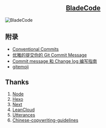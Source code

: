 <h2 align="center">
    <a href="https://www.incoder.org">BladeCode</a>
</h2>

![BladeCode](https://travis-ci.com/BladeCode/BladeCode.github.io.svg?branch=dev)

## 附录

* [Conventional Commits](https://www.conventionalcommits.org)
* [优雅的提交你的 Git Commit Message](https://juejin.im/post/5afc5242f265da0b7f44bee4)
* [Commit message 和 Change log 编写指南](http://www.ruanyifeng.com/blog/2016/01/commit_message_change_log.html)
* [gitemoji](https://gitmoji.carloscuesta.me)

## Thanks

1. [Node](https://nodejs.org)
2. [Hexo](https://hexo.io)
3. [Next](https://theme-next.js.org)
4. [LeanCloud](https://leancloud.cn)
5. [Utterances](https://utteranc.es)
6. [Chinese-copywriting-guidelines](https://github.com/sparanoid/chinese-copywriting-guidelines)
